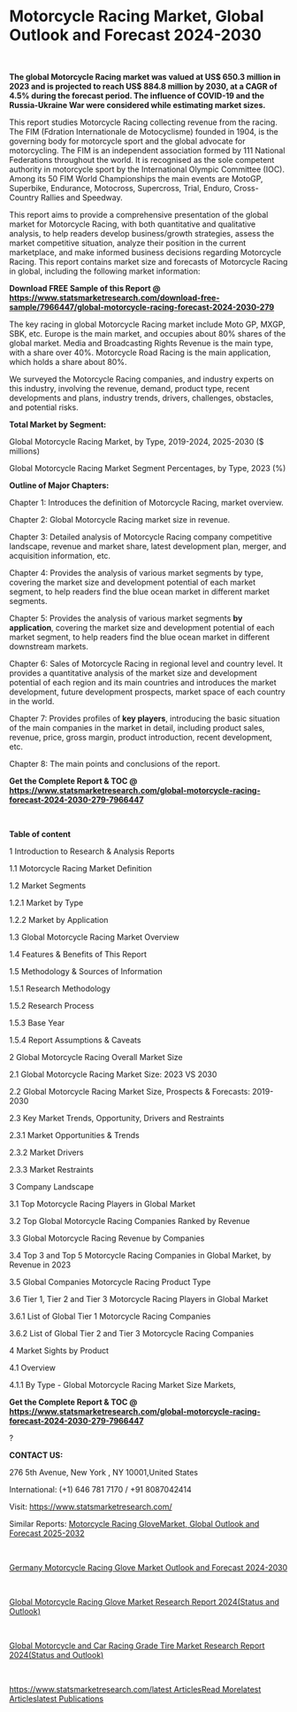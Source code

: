 <h1>Motorcycle Racing Market, Global Outlook and Forecast 2024-2030</h1><br/><p><strong>The global Motorcycle Racing market was valued at US$ 650.3 million in 2023 and is projected to reach US$ 884.8 million by 2030, at a <strong>CAGR</strong> of 4.5% during the forecast period. The influence of COVID-19 and the Russia-Ukraine War were considered while estimating market sizes.</strong></p>
 
 
 
 <p>This report studies Motorcycle Racing collecting revenue from the racing. The FIM (Fdration Internationale de Motocyclisme) founded in 1904, is the governing body for motorcycle sport and the global advocate for motorcycling. The FIM is an independent association formed by 111 National Federations throughout the world. It is recognised as the sole competent authority in motorcycle sport by the International Olympic Committee (IOC). Among its 50 FIM World Championships the main events are MotoGP, Superbike, Endurance, Motocross, Supercross, Trial, Enduro, Cross-Country Rallies and Speedway.</p>
 
 
 
 <p>This report aims to provide a comprehensive presentation of the global market for Motorcycle Racing, with both quantitative and qualitative analysis, to help readers develop business/growth strategies, assess the market competitive situation, analyze their position in the current marketplace, and make informed business decisions regarding Motorcycle Racing. This report contains market size and forecasts of Motorcycle Racing in global, including the following market information:</p>
 
 
 
 <p><strong>Download FREE Sample of this Report @ <a href="https://www.statsmarketresearch.com/download-free-sample/7966447/global-motorcycle-racing-forecast-2024-2030-279">https://www.statsmarketresearch.com/download-free-sample/7966447/global-motorcycle-racing-forecast-2024-2030-279</a></strong></p>
 
 
 
 <p>The key racing in global Motorcycle Racing market include Moto GP, MXGP, SBK, etc. Europe is the main market, and occupies about 80% shares of the global market. Media and Broadcasting Rights Revenue is the main type, with a share over 40%. Motorcycle Road Racing is the main application, which holds a share about 80%.</p>
 
 
 
 <p>We surveyed the Motorcycle Racing companies, and industry experts on this industry, involving the revenue, demand, product type, recent developments and plans, industry trends, drivers, challenges, obstacles, and potential risks.</p>
 
 
 
 <p><strong>Total Market by Segment:</strong></p>
 
 
 
 <p>Global Motorcycle Racing Market, by Type, 2019-2024, 2025-2030 ($ millions)</p>
 
 
 
 <p>Global Motorcycle Racing Market Segment Percentages, by Type, 2023 (%)</p>
 
 
 
 <p><strong>Outline of Major Chapters:</strong></p>
 
 
 
 <p>Chapter 1: Introduces the definition of Motorcycle Racing, market overview.</p>
 
 
 
 <p>Chapter 2: Global Motorcycle Racing market size in revenue.</p>
 
 
 
 <p>Chapter 3: Detailed analysis of Motorcycle Racing company competitive landscape, revenue and market share, latest development plan, merger, and acquisition information, etc.</p>
 
 
 
 <p>Chapter 4: Provides the analysis of various market segments by type, covering the market size and development potential of each market segment, to help readers find the blue ocean market in different market segments.</p>
 
 
 
 <p>Chapter 5: Provides the analysis of various market segments <strong>by application</strong>, covering the market size and development potential of each market segment, to help readers find the blue ocean market in different downstream markets.</p>
 
 
 
 <p>Chapter 6: Sales of Motorcycle Racing in regional level and country level. It provides a quantitative analysis of the market size and development potential of each region and its main countries and introduces the market development, future development prospects, market space of each country in the world.</p>
 
 
 
 <p>Chapter 7: Provides profiles of <strong>key players</strong>, introducing the basic situation of the main companies in the market in detail, including product sales, revenue, price, gross margin, product introduction, recent development, etc.</p>
 
 
 
 <p>Chapter 8: The main points and conclusions of the report.</p>
 
 
 
 <div><b>Get the Complete Report & TOC @ <a href="https://www.statsmarketresearch.com/global-motorcycle-racing-forecast-2024-2030-279-7966447">https://www.statsmarketresearch.com/global-motorcycle-racing-forecast-2024-2030-279-7966447</a></b></div>
 
 
 
 <p><br />
 
 <b>Table of content</b></p>
 
 
 
 <p>1 Introduction to Research & Analysis Reports<br />
 
 1.1 Motorcycle Racing Market Definition<br />
 
 1.2 Market Segments<br />
 
 1.2.1 Market by Type<br />
 
 1.2.2 Market by Application<br />
 
 1.3 Global Motorcycle Racing Market Overview<br />
 
 1.4 Features & Benefits of This Report<br />
 
 1.5 Methodology & Sources of Information<br />
 
 1.5.1 Research Methodology<br />
 
 1.5.2 Research Process<br />
 
 1.5.3 Base Year<br />
 
 1.5.4 Report Assumptions & Caveats<br />
 
 2 Global Motorcycle Racing Overall Market Size<br />
 
 2.1 Global Motorcycle Racing Market Size: 2023 VS 2030<br />
 
 2.2 Global Motorcycle Racing Market Size, Prospects & Forecasts: 2019-2030<br />
 
 2.3 Key Market Trends, Opportunity, Drivers and Restraints<br />
 
 2.3.1 Market Opportunities & Trends<br />
 
 2.3.2 Market Drivers<br />
 
 2.3.3 Market Restraints<br />
 
 3 Company Landscape<br />
 
 3.1 Top Motorcycle Racing Players in Global Market<br />
 
 3.2 Top Global Motorcycle Racing Companies Ranked by Revenue<br />
 
 3.3 Global Motorcycle Racing Revenue by Companies<br />
 
 3.4 Top 3 and Top 5 Motorcycle Racing Companies in Global Market, by Revenue in 2023<br />
 
 3.5 Global Companies Motorcycle Racing Product Type<br />
 
 3.6 Tier 1, Tier 2 and Tier 3 Motorcycle Racing Players in Global Market<br />
 
 3.6.1 List of Global Tier 1 Motorcycle Racing Companies<br />
 
 3.6.2 List of Global Tier 2 and Tier 3 Motorcycle Racing Companies<br />
 
 4 Market Sights by Product<br />
 
 4.1 Overview<br />
 
 4.1.1 By Type - Global Motorcycle Racing Market Size Markets,</p>
 
 
 
 <div><b>Get the Complete Report & TOC @ <a href="https://www.statsmarketresearch.com/global-motorcycle-racing-forecast-2024-2030-279-7966447">https://www.statsmarketresearch.com/global-motorcycle-racing-forecast-2024-2030-279-7966447</a></b></div>
 
 
 
 <p>? </p>
 
 
 
 <p><b>CONTACT US:</b><br />
 
 276 5th Avenue, New York , NY 10001,United States<br />
 
 International: (+1) 646 781 7170 / +91 8087042414<br />
 
 Visit: <a href="https://www.statsmarketresearch.com/">https://www.statsmarketresearch.com/</a><br />
 
 Similar Reports: <a href="https://www.statsmarketresearch.com/global-motorcycle-racing-forecast-2024-2030-279-7966447">Motorcycle Racing GloveMarket, Global Outlook and Forecast 2025-2032 </a><br />
 
 <br />
 
 <a href="https://www.statsmarketresearch.com/global-motorcycle-racing-forecast-2024-2030-279-7966447">Germany Motorcycle Racing Glove Market Outlook and Forecast 2024-2030</a><br />
 
 <br />
 
 <a href="https://www.statsmarketresearch.com/global-motorcycle-racing-forecast-2024-2030-279-7966447">Global Motorcycle Racing Glove Market Research Report 2024(Status and Outlook)</a><br />
 
 <br />
 
 <a href="https://www.statsmarketresearch.com/global-motorcycle-racing-forecast-2024-2030-279-7966447">Global Motorcycle and Car Racing Grade Tire Market Research Report 2024(Status and Outlook)</a><br />
 
 <br />
 
 <a href="https://gyeongbokgung.com">https://www.statsmarketresearch.com/</a><a href="https://hallyeomaritime.com">latest Articles</a><a href="https://jingwansa.com">Read More</a><a href="https://nguoiviet.jp/">latest Articles</a><a href="https://www.intelmarketresearch.com/">latest Publications</a></p>